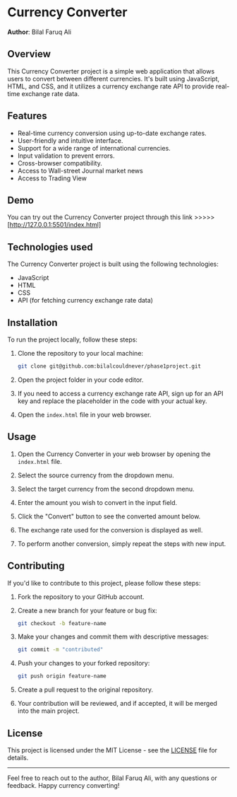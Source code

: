 # Currency Converter


**Author**: Bilal Faruq Ali

## Overview

This Currency Converter project is a simple web application that allows users to convert between different currencies. It's built using JavaScript, HTML, and CSS, and it utilizes a currency exchange rate API to provide real-time exchange rate data.

## Features

- Real-time currency conversion using up-to-date exchange rates.
- User-friendly and intuitive interface.
- Support for a wide range of international currencies.
- Input validation to prevent errors.
- Cross-browser compatibility.
- Access to Wall-street Journal market news
- Access to Trading View 

## Demo

You can try out the Currency Converter project through this link >>>>> [http://127.0.0.1:5501/index.html]

## Technologies used

The Currency Converter project is built using the following technologies:

- JavaScript
- HTML
- CSS
- API (for fetching currency exchange rate data)

## Installation

To run the project locally, follow these steps:

1. Clone the repository to your local machine:

   ```bash
   git clone git@github.com:bilalcouldnever/phase1project.git
   ```

2. Open the project folder in your code editor.

3. If you need to access a currency exchange rate API, sign up for an API key and replace the placeholder in the code with your actual key.

4. Open the `index.html` file in your web browser.

## Usage

1. Open the Currency Converter in your web browser by opening the `index.html` file.

2. Select the source currency from the dropdown menu.

3. Select the target currency from the second dropdown menu.

4. Enter the amount you wish to convert in the input field.

5. Click the "Convert" button to see the converted amount below.

6. The exchange rate used for the conversion is displayed as well.

7. To perform another conversion, simply repeat the steps with new input.

## Contributing

If you'd like to contribute to this project, please follow these steps:

1. Fork the repository to your GitHub account.

2. Create a new branch for your feature or bug fix:

   ```bash
   git checkout -b feature-name
   ```

3. Make your changes and commit them with descriptive messages:

   ```bash
   git commit -m "contributed"
   ```

4. Push your changes to your forked repository:

   ```bash
   git push origin feature-name
   ```

5. Create a pull request to the original repository.

6. Your contribution will be reviewed, and if accepted, it will be merged into the main project.

## License

This project is licensed under the MIT License - see the [LICENSE](LICENSE) file for details.

---

Feel free to reach out to the author, Bilal Faruq Ali, with any questions or feedback. Happy currency converting!

